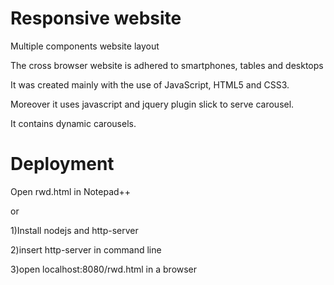 # Responsive website

Multiple components website layout

The cross browser website is adhered to smartphones, tables and desktops

It was created mainly with the use of JavaScript, HTML5 and CSS3.

Moreover it uses javascript and jquery plugin slick to serve carousel. 

It contains dynamic carousels.


<h1>Deployment</h1>

Open rwd.html in Notepad++ 

or 

1)Install nodejs and http-server 

2)insert http-server in command line

3)open localhost:8080/rwd.html in a browser
